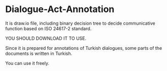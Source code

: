 # Dialogue-Act-Annotation
It is draw.io file, including binary decision tree to decide communicative function based on ISO 24617-2 standard.

YOU SHOULD DOWNLOAD IT TO USE.

Since it is prepared for annotations of Turkish dialogues, some parts of the documents is written in Turkish.

You can use it freely.
